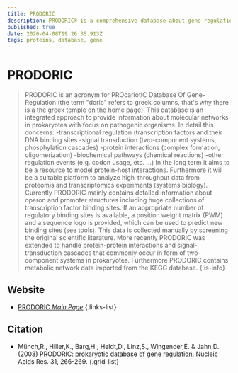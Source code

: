 ```yaml
---
title: PRODORIC
description: PRODORIC® is a comprehensive database about gene regulation and gene expression in prokaryotes.
published: true
date: 2020-04-08T19:26:35.913Z
tags: proteins, database, gene
---
```


# PRODORIC

>	PRODORIC is an acronym for PROcariotIC Database Of Gene-Regulation (the term "doric" refers to greek columns, that's why there is a the greek temple on the home page). This database is an integrated approach to provide information about molecular networks in prokaryotes with focus on pathogenic organisms. In detail this concerns:
&NewLine;
-transcriptional regulation (transcription factors and their DNA binding sites 
-signal transduction (two-component systems, phosphylation cascades)
-protein interactions (complex formation, oligomerization)
-biochemical pathways (chemical reactions)
-other regulation events (e.g. codon usage, etc. ...)
&NewLine;
In the long term it aims to be a resource to model protein-host interactions. Furthermore it will be a suitable platform to analyze high-throughput data from proteomis and transcriptomics experiments (systems biology).
Currently PRODORIC mainly contains detailed information about operon and promoter structures including huge collections of transcription factor binding sites. If an appropriate number of regulatory binding sites is available, a position weight matrix (PWM) and a sequence logo is provided, which can be used to predict new binding sites (see tools). This data is collected manually by screening the original scientific literature.
&NewLine;
More recently PRODORIC was extended to handle protein-protein interactions and signal-transduction cascades that commonly occur in form of two-component systems in prokaryotes. Furthermore PRODORIC contains metabolic network data imported from the KEGG database.
{.is-info}

## Website

- [PRODORIC *Main Page*](http://www.prodoric.de/)
{.links-list}

## Citation

- Münch,R., Hiller,K., Barg,H., Heldt,D., Linz,S., Wingender,E. & Jahn,D. (2003) [PRODORIC: prokaryotic database of gene regulation.](https://www.ncbi.nlm.nih.gov/pubmed/12519998?dopt=Abstract) Nucleic Acids Res. 31, 266-269.
{.grid-list}